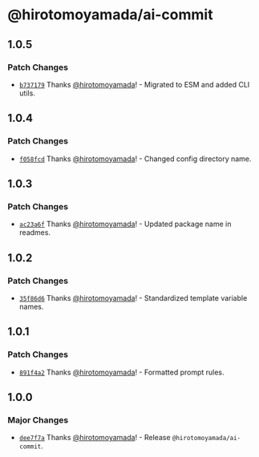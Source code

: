 # @hirotomoyamada/ai-commit

## 1.0.5

### Patch Changes

- [`b737179`](https://github.com/hirotomoyamada/ai-commit/commit/b737179711f1a952dd7906b364aa4c4482151df4) Thanks [@hirotomoyamada](https://github.com/hirotomoyamada)! - Migrated to ESM and added CLI utils.

## 1.0.4

### Patch Changes

- [`f058fcd`](https://github.com/hirotomoyamada/ai-commit/commit/f058fcdd7aae6b68b236245427d93a1059c4001f) Thanks [@hirotomoyamada](https://github.com/hirotomoyamada)! - Changed config directory name.

## 1.0.3

### Patch Changes

- [`ac23a6f`](https://github.com/hirotomoyamada/ai-commit/commit/ac23a6f0fbfd1e633a26a51a11afe634ea8183aa) Thanks [@hirotomoyamada](https://github.com/hirotomoyamada)! - Updated package name in readmes.

## 1.0.2

### Patch Changes

- [`35f86d6`](https://github.com/hirotomoyamada/ai-commit/commit/35f86d6a8e09a41745e3bc68075727f9b434264f) Thanks [@hirotomoyamada](https://github.com/hirotomoyamada)! - Standardized template variable names.

## 1.0.1

### Patch Changes

- [`891f4a2`](https://github.com/hirotomoyamada/ai-commit/commit/891f4a29eebd58ab8d67c5781c6ef5cb5e03ced8) Thanks [@hirotomoyamada](https://github.com/hirotomoyamada)! - Formatted prompt rules.

## 1.0.0

### Major Changes

- [`dee7f7a`](https://github.com/hirotomoyamada/ai-commit/commit/dee7f7a0452fb44673867905c1c9b4ea01027893) Thanks [@hirotomoyamada](https://github.com/hirotomoyamada)! - Release `@hirotomoyamada/ai-commit`.
